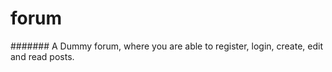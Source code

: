 # forum

#######
A Dummy forum, where you are able to register, login, create, edit and read posts.

